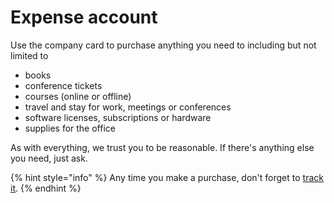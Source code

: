 # Expense account

Use the company card to purchase anything you need to including but not limited to

* books
* conference tickets
* courses (online or offline)
* travel and stay for work, meetings or conferences
* software licenses, subscriptions or hardware
* supplies for the office

As with everything, we trust you to be reasonable. If there's anything else you need, just ask.

{% hint style="info" %}
Any time you make a purchase, don't forget to [track it](https://vyakaran.nilenso.com/policy/expense-account/claiming-expenses).
{% endhint %}

